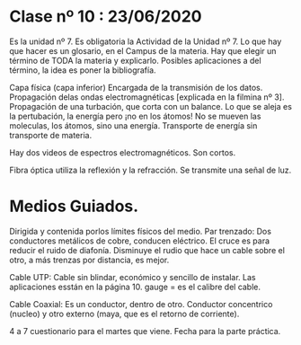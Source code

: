 # Clase nº 10 : 23/06/2020

Es la unidad nº 7.
Es obligatoria la Actividad de la Unidad nº 7. Lo que hay que hacer es un glosario, en el Campus de la materia.
Hay que elegir un término de TODA la materia y explicarlo. Posibles aplicaciones a del término, la idea es poner la bibliografía.

Capa física (capa inferior) Encargada de la transmisión de los datos.
Propagación delas ondas electromagnéticas [explicada en la filmina nº 3]. Propagación de una turbación, que corta con un balance.
Lo que se aleja es la pertubación, la energía pero ¡no en los átomos! No se mueven las moleculas, los átomos, sino una energía.
Transporte de energía sin transporte de materia.

Hay dos videos de espectros electromagnéticos. Son cortos.

Fibra óptica utiliza la reflexión y la refracción. Se transmite una señal de luz.

# Medios Guiados.
Dirigida y contenida porlos límites físicos del medio.
Par trenzado: Dos conductores metálicos de cobre, conducen eléctrico. El cruce es para reducir el ruido de diafonía. Disminuye el
rudio que hace un cable sobre el otro, a más trenzas por distancia, es mejor.

Cable UTP: Cable sin blindar, económico y sencillo de instalar. Las aplicaciones esstán en la página 10.
gauge = es el calibre del cable.

Cable Coaxial: Es un conductor, dentro de otro. Conductor concentrico (nucleo) y otro externo (maya, que es el retorno de
corriente).

4 a 7 cuestionario para el martes que viene.
Fecha para la parte práctica.



